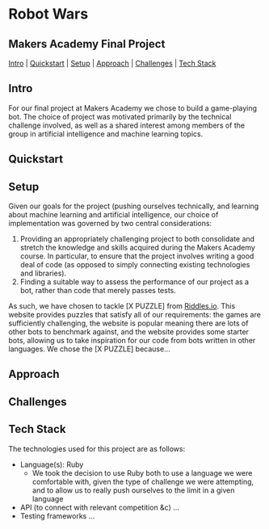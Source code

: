 # Robot Wars
## Makers Academy Final Project

[Intro](#intro) | [Quickstart](#quickstart) | [Setup](#setup) | [Approach](#approach) | [Challenges](#challenges) | [Tech Stack](#tech-stack)

## Intro
For our final project at Makers Academy we chose to build a game-playing bot.
The choice of project was motivated primarily by the technical challenge involved, as well as a shared interest among members of the group in artificial intelligence and machine learning topics.


## Quickstart



## Setup
Given our goals for the project (pushing ourselves technically, and learning about machine learning and artificial intelligence, our choice of implementation was governed by two central considerations:
  1. Providing an appropriately challenging project to both consolidate and stretch the knowledge and skills acquired during the Makers Academy course. In particular, to ensure that the project involves writing a good deal of code (as opposed to simply connecting existing technologies and libraries).
  2. Finding a suitable way to assess the performance of our project as a bot, rather than code that merely passes tests.

As such, we have chosen to tackle [X PUZZLE] from [Riddles.io](https://www.riddles.io/). This website provides puzzles that satisfy all of our requirements: the games are sufficiently challenging, the website is popular meaning there are lots of other bots to benchmark against, and the website provides some starter bots, allowing us to take inspiration for our code from bots written in other languages. We chose the [X PUZZLE] because...


## Approach



## Challenges



## Tech Stack
The technologies used for this project are as follows:
- Language(s): Ruby
  - We took the decision to use Ruby both to use a language we were comfortable with, given the type of challenge we were attempting, and to allow us to really push ourselves to the limit in a given language
- API (to connect with relevant competition &c) ...
- Testing frameworks ...
